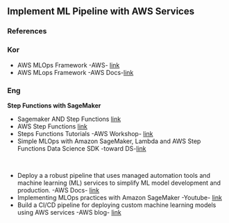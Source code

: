 ## Implement ML Pipeline with AWS Services
### References
### Kor
* AWS MLOps Framework -AWS- <a href="https://aws.amazon.com/ko/solutions/implementations/aws-mlops-framework/" target="_blank">link</a>
* AWS MLops Framework -AWS Docs-[link](https://aws.amazon.com/ko/about-aws/whats-new/2021/02/aws-solutions-implementation-aws-mlops-framework-adds-model-monitoring-pipeline/)
### Eng
**Step Functions with SageMaker**<br>
* Sagemaker AND Step Functions [link](https://www.sagemakerworkshop.com/introduction/)
* AWS Step Functions [link](https://aws.amazon.com/ko/blogs/machine-learning/category/application-services/aws-step-functions/)
* Steps Functions Tutorials -AWS Workshop- [link](https://mlops-and-integrations.workshop.aws/steps_functions.html)
* Simple MLOps with Amazon SageMaker, Lambda and AWS Step Functions Data Science SDK -toward DS-[link](https://towardsdatascience.com/simple-mlops-with-amazon-sagemaker-lambda-and-aws-step-functions-data-science-sdk-e8052825a56c)

<br>

* Deploy a a robust pipeline that uses managed automation tools and machine learning (ML) services to simplify ML model development and production. -AWS Docs- [link](https://docs.aws.amazon.com/solutions/latest/aws-mlops-framework/welcome.html)
* Implementing MLOps practices with Amazon SageMaker -Youtube- [link](https://www.youtube.com/watch?v=8ZpE-9LnaJk)
* Build a CI/CD pipeline for deploying custom machine learning models using AWS services -AWS blog- [link](https://aws.amazon.com/ko/blogs/machine-learning/build-a-ci-cd-pipeline-for-deploying-custom-machine-learning-models-using-aws-services/)
